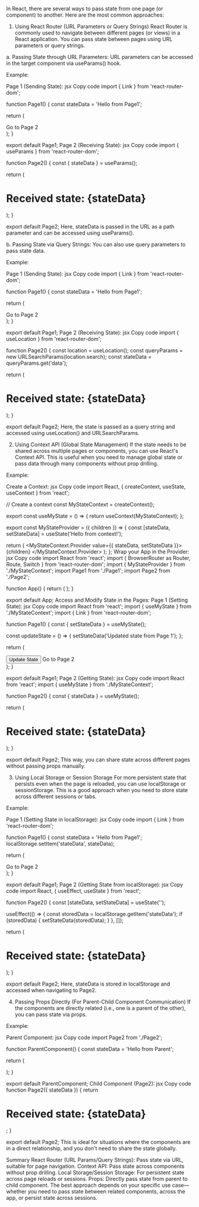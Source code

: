 In React, there are several ways to pass state from one page (or component) to another. Here are the most common approaches:

1. Using React Router (URL Parameters or Query Strings)
   React Router is commonly used to navigate between different pages (or views) in a React application. You can pass state between pages using URL parameters or query strings.

a. Passing State through URL Parameters:
URL parameters can be accessed in the target component via useParams() hook.

Example:

Page 1 (Sending State):
jsx
Copy code
import { Link } from 'react-router-dom';

function Page1() {
const stateData = 'Hello from Page1';

return (
<div>
<Link to={`/page2/${stateData}`}>Go to Page 2</Link>
</div>
);
}

export default Page1;
Page 2 (Receiving State):
jsx
Copy code
import { useParams } from 'react-router-dom';

function Page2() {
const { stateData } = useParams();

return (
<div>
<h1>Received state: {stateData}</h1>
</div>
);
}

export default Page2;
Here, stateData is passed in the URL as a path parameter and can be accessed using useParams().

b. Passing State via Query Strings:
You can also use query parameters to pass state data.

Example:

Page 1 (Sending State):
jsx
Copy code
import { Link } from 'react-router-dom';

function Page1() {
const stateData = 'Hello from Page1';

return (
<div>
<Link to={`/page2?data=${stateData}`}>Go to Page 2</Link>
</div>
);
}

export default Page1;
Page 2 (Receiving State):
jsx
Copy code
import { useLocation } from 'react-router-dom';

function Page2() {
const location = useLocation();
const queryParams = new URLSearchParams(location.search);
const stateData = queryParams.get('data');

return (
<div>
<h1>Received state: {stateData}</h1>
</div>
);
}

export default Page2;
Here, the state is passed as a query string and accessed using useLocation() and URLSearchParams.

2. Using Context API (Global State Management)
   If the state needs to be shared across multiple pages or components, you can use React's Context API. This is useful when you need to manage global state or pass data through many components without prop drilling.

Example:

Create a Context:
jsx
Copy code
import React, { createContext, useState, useContext } from 'react';

// Create a context
const MyStateContext = createContext();

export const useMyState = () => {
return useContext(MyStateContext);
};

export const MyStateProvider = ({ children }) => {
const [stateData, setStateData] = useState('Hello from context!');

return (
<MyStateContext.Provider value={{ stateData, setStateData }}>
{children}
</MyStateContext.Provider>
);
};
Wrap your App in the Provider:
jsx
Copy code
import React from 'react';
import { BrowserRouter as Router, Route, Switch } from 'react-router-dom';
import { MyStateProvider } from './MyStateContext';
import Page1 from './Page1';
import Page2 from './Page2';

function App() {
return (
<MyStateProvider>
<Router>
<Switch>
<Route path="/page1" component={Page1} />
<Route path="/page2" component={Page2} />
</Switch>
</Router>
</MyStateProvider>
);
}

export default App;
Access and Modify State in the Pages:
Page 1 (Setting State):
jsx
Copy code
import React from 'react';
import { useMyState } from './MyStateContext';
import { Link } from 'react-router-dom';

function Page1() {
const { setStateData } = useMyState();

const updateState = () => {
setStateData('Updated state from Page 1');
};

return (
<div>
<button onClick={updateState}>Update State</button>
<Link to="/page2">Go to Page 2</Link>
</div>
);
}

export default Page1;
Page 2 (Getting State):
jsx
Copy code
import React from 'react';
import { useMyState } from './MyStateContext';

function Page2() {
const { stateData } = useMyState();

return (
<div>
<h1>Received state: {stateData}</h1>
</div>
);
}

export default Page2;
This way, you can share state across different pages without passing props manually.

3. Using Local Storage or Session Storage
   For more persistent state that persists even when the page is reloaded, you can use localStorage or sessionStorage. This is a good approach when you need to store state across different sessions or tabs.

Example:

Page 1 (Setting State in localStorage):
jsx
Copy code
import { Link } from 'react-router-dom';

function Page1() {
const stateData = 'Hello from Page1';
localStorage.setItem('stateData', stateData);

return (
<div>
<Link to="/page2">Go to Page 2</Link>
</div>
);
}

export default Page1;
Page 2 (Getting State from localStorage):
jsx
Copy code
import React, { useEffect, useState } from 'react';

function Page2() {
const [stateData, setStateData] = useState('');

useEffect(() => {
const storedData = localStorage.getItem('stateData');
if (storedData) {
setStateData(storedData);
}
}, []);

return (
<div>
<h1>Received state: {stateData}</h1>
</div>
);
}

export default Page2;
Here, stateData is stored in localStorage and accessed when navigating to Page2.

4. Passing Props Directly (For Parent-Child Component Communication)
   If the components are directly related (i.e., one is a parent of the other), you can pass state via props.

Example:

Parent Component:
jsx
Copy code
import Page2 from './Page2';

function ParentComponent() {
const stateData = 'Hello from Parent';

return (
<div>
<Page2 stateData={stateData} />
</div>
);
}

export default ParentComponent;
Child Component (Page2):
jsx
Copy code
function Page2({ stateData }) {
return <h1>Received state: {stateData}</h1>;
}

export default Page2;
This is ideal for situations where the components are in a direct relationship, and you don't need to share the state globally.

Summary
React Router (URL Params/Query Strings): Pass state via URL, suitable for page navigation.
Context API: Pass state across components without prop drilling.
Local Storage/Session Storage: For persistent state across page reloads or sessions.
Props: Directly pass state from parent to child component.
The best approach depends on your specific use case—whether you need to pass state between related components, across the app, or persist state across sessions.
